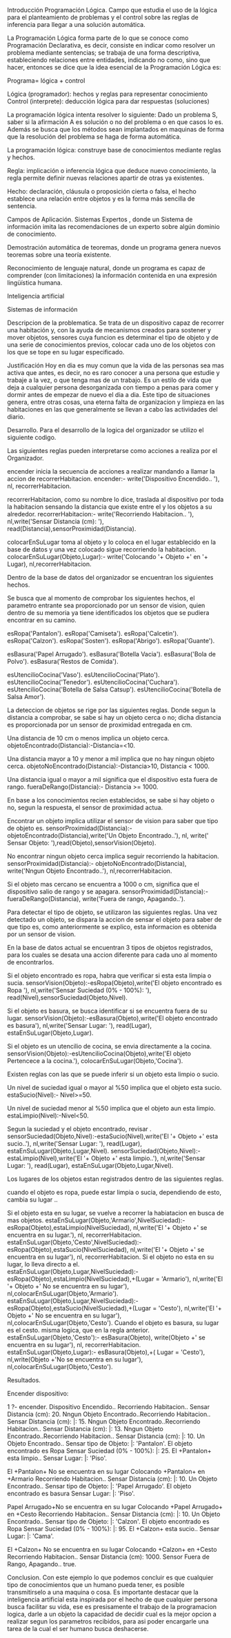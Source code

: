 Introducción
Programación Lógica.
Campo que estudia el uso de la lógica para el planteamiento de problemas y el control sobre las reglas de inferencia 
para llegar a una solución automática.

La Programación Lógica forma parte de lo que se conoce como Programación Declarativa, es decir, consiste en indicar 
como resolver un problema mediante sentencias; se trabaja de una forma descriptiva, estableciendo relaciones entre entidades, 
indicando no como, sino que hacer, entonces se dice que la idea esencial de la Programación Lógica es:

Programa= lógica + control

Lógica (programador): hechos y reglas para representar conocimiento
Control (interprete): deducción lógica para dar respuestas (soluciones)

La programación lógica intenta resolver lo siguiente:
Dado un problema S, saber si la afirmación A es solución o no del problema o en que casos lo es. 
Además se busca que los métodos sean implantados en maquinas de forma que la resolución del problema se haga de forma automática.

La programación lógica: construye base de conocimientos mediante reglas y hechos.

Regla: implicación o inferencia lógica que deduce nuevo conocimiento, la regla permite definir nuevas relaciones apartir de otras ya existentes.

Hecho: declaración, cláusula o proposición cierta o falsa, el hecho establece una relación entre objetos y es la forma más sencilla de sentencia.

Campos de Aplicación.
Sistemas Expertos , donde un Sistema de información imita las recomendaciones de un experto sobre algún dominio de conocimiento.

Demostración automática de teoremas, donde un programa genera nuevos teoremas sobre una teoría existente.

Reconocimiento de lenguaje natural, donde un programa es capaz de comprender (con limitaciones) la información contenida 
en una expresión lingüística humana.

Inteligencia artificial


Sistemas de información

Descripcion de la problematica.
Se trata de un dispositivo capaz de recorrer una habitación y, con la ayuda de mecanismos creados para sostener y mover objetos, sensores cuya funcion es determinar el tipo de objeto y de una serie de conocimientos previos, colocar cada uno de los objetos con los que se tope en su lugar especificado.


Justificación
Hoy en dia es muy comun que la vida de las personas sea mas activa que antes, es decir, no es raro conocer a una persona que estudie y trabaje a la vez, o que tenga mas de un trabajo. Es un estilo de vida que deja a cualquier persona desorganizada con tiempo a penas para comer y dormir antes de empezar de nuevo el dia a dia. Este tipo de situaciones genera, entre otras cosas, una eterna falta de organizacion y limpieza en las habitaciones en las que generalmente se llevan a cabo las actividades del diario. 

Desarrollo.
Para el desarrollo de la logica del organizador se utilizo el siguiente codigo.

Las siguientes reglas pueden interpretarse como acciones a realiza por el Organizador.

encender inicia la secuencia de acciones a realizar mandando a llamar la accion de recorrerHabitacion. 
encender:- write('Dispositivo Encendido.. '), nl, recorrerHabitacion.

recorrerHabitacion, como su nombre lo dice, traslada al dispositivo por toda la habitacion sensando la distancia que existe entre el y los objetos a su alrededor.
recorrerHabitacion:- write('Recorriendo Habitacion.. '),
		     nl,write('Sensar Distancia (cm): '),
		     read(Distancia),sensorProximidad(Distancia).

colocarEnSuLugar toma al objeto y lo coloca en el lugar establecido en la base de datos y una vez colocado sigue recorriendo la habitacion.
colocarEnSuLugar(Objeto,Lugar):- write('Colocando  '+ Objeto +' en  '+ Lugar),
	                         nl,recorrerHabitacion.

Dentro de la base de datos del organizador se encuentran los siguientes hechos.

Se busca que al momento de comprobar los siguientes hechos, el parametro entrante sea proporcionado por un sensor de vision, quien dentro de su memoria ya tiene identificados los objetos que se pudiera encontrar en su camino.

esRopa('Pantalon').
esRopa('Camiseta').
esRopa('Calcetin').
esRopa('Calzon').
esRopa('Sosten').
esRopa('Abrigo').
esRopa('Guante').

esBasura('Papel Arrugado').
esBasura('Botella Vacia').
esBasura('Bola de Polvo').
esBasura('Restos de Comida').

esUtencilioCocina('Vaso').
esUtencilioCocina('Plato').
esUtencilioCocina('Tenedor').
esUtencilioCocina('Cuchara').
esUtencilioCocina('Botella de Salsa Catsup').
esUtencilioCocina('Botella de Salsa Amor').

La deteccion de objetos se rige por las siguientes reglas.
Donde segun la distancia a comprobar, se sabe si hay un objeto cerca o no; dicha distancia es proporcionada por un sensor de proximidad entregada en cm.

Una distancia de 10 cm o menos implica un objeto cerca. 
objetoEncontrado(Distancia):-Distancia=<10.

Una distancia mayor a 10 y menor a mil implica que no hay ningun objeto cerca.
objetoNoEncontrado(Distancia):-Distancia>10, Distancia < 1000.

Una distancia igual o mayor a mil significa que el dispositivo esta fuera de rango.
fueraDeRango(Distancia):- Distancia >= 1000.

En base a los conocimientos recien establecidos, se sabe si hay objeto o no, segun la respuesta, el sensor de proximidad actua.

Encontrar un objeto implica utilizar el sensor de vision para saber que tipo de objeto es.
sensorProximidad(Distancia):- objetoEncontrado(Distancia),write('Un Objeto Encontrado..'),
			      nl, write(' Sensar Objeto: '),read(Objeto),sensorVision(Objeto).
			      
No encontrar ningun objeto cerca implica seguir recorriendo la habitacion.
sensorProximidad(Distancia):- objetoNoEncontrado(Distancia), write('Nngun Objeto Encontrado..'), 
			      nl,recorrerHabitacion.

Si el objeto mas cercano se encuentra a 1000 o cm, significa que el dispositivo salio de rango y se apagara.
sensorProximidad(Distancia):- fueraDeRango(Distancia), write('Fuera de rango, Apagando..').

Para detectar el tipo de objeto, se utilizaron las siguientes reglas.
Una vez detectado un objeto, se dispara la accion de sensar el objeto para saber de que tipo es, como anteriormente se explico, esta informacion es obtenida por un sensor de vision.

En la base de datos actual se encuentran 3 tipos de objetos registrados, para los cuales se desata una accion diferente para cada uno al momento de encontrarlos.

Si el objeto encontrado es ropa, habra que verificar si esta esta limpia o sucia.
sensorVision(Objeto):-esRopa(Objeto),write('El objeto encontrado es Ropa '),
		      nl,write('Sensar Suciedad (0% - 100%): '), read(Nivel),sensorSuciedad(Objeto,Nivel).
		      
Si el objeto es basura, se busca identificar si se encuentra fuera de su lugar.	
sensorVision(Objeto):-esBasura(Objeto),write('El objeto encontrado es basura'),
		      nl,write('Sensar Lugar: '), read(Lugar), estaEnSuLugar(Objeto,Lugar).
		      
Si el objeto es un utencilio de cocina, se envia directamente a la cocina.
sensorVision(Objeto):-esUtencilioCocina(Objeto),write('El objeto Pertencece a la cocina.'),
		      colocarEnSuLugar(Objeto,'Cocina').

Existen reglas con las que se puede inferir si un objeto esta limpio o sucio.

Un nivel de suciedad igual o mayor al %50 implica que el objeto esta sucio.
estaSucio(Nivel):- Nivel>=50.

Un nivel de suciedad menor al %50 implica que el objeto aun esta limpio.
estaLimpio(Nivel):-Nivel<50.

Segun la suciedad y el objeto encontrado, revisar .
sensorSuciedad(Objeto,Nivel):-estaSucio(Nivel),write('El '+ Objeto +' esta sucio..'),
			      nl,write('Sensar Lugar: '), read(Lugar), estaEnSuLugar(Objeto,Lugar,Nivel).
sensorSuciedad(Objeto,Nivel):-estaLimpio(Nivel),write('El '+ Objeto +' esta limpio..'),
	                      nl,write('Sensar Lugar: '), read(Lugar), estaEnSuLugar(Objeto,Lugar,Nivel).
			      
Los lugares de los objetos estan registrados dentro de las siguientes reglas.

cuando el objeto es ropa, puede estar limpia o sucia, dependiendo de esto, cambia su lugar ..

Si el objeto esta en su lugar, se vuelve a recorrer la habiatacion en busca de mas objetos.
estaEnSuLugar(Objeto,'Armario',NivelSuciedad):- esRopa(Objeto),estaLimpio(NivelSuciedad),
	                                        nl,write('El '+ Objeto +' se encuentra en su lugar.'),
						nl, recorrerHabitacion.
estaEnSuLugar(Objeto,'Cesto',NivelSuciedad):- esRopa(Objeto),estaSucio(NivelSuciedad),
					      nl,write('El '+ Objeto +' se encuentra en su lugar'),
					      nl, recorrerHabitacion.
Si el objeto no esta en su lugar, lo lleva directo a el.						
estaEnSuLugar(Objeto,Lugar,NivelSuciedad):- esRopa(Objeto),estaLimpio(NivelSuciedad),\+(Lugar = 'Armario'),
					    nl,write('El '+ Objeto +' No se encuentra en su lugar'),
					    nl,colocarEnSuLugar(Objeto,'Armario').
estaEnSuLugar(Objeto,Lugar,NivelSuciedad):- esRopa(Objeto),estaSucio(NivelSuciedad),\+(Lugar = 'Cesto'),
					    nl,write('El '+ Objeto +' No se encuentra en su lugar'),
					    nl,colocarEnSuLugar(Objeto,'Cesto').
Cuando el objeto es basura, su lugar es el cesto.
misma logica, que en la regla anterior.
estaEnSuLugar(Objeto,'Cesto'):- esBasura(Objeto),
				write(Objeto +' se encuentra en su lugar'),
				nl, recorrerHabitacion.
estaEnSuLugar(Objeto,Lugar):- esBasura(Objeto),\+( Lugar = 'Cesto'),
                              nl,write(Objeto +'No se encuentra en su lugar'),
                              nl,colocarEnSuLugar(Objeto,'Cesto').
			      
Resultados.

Encender dispositivo:

1 ?- encender.
Dispositivo Encendido.. 
Recorriendo Habitacion.. 
Sensar Distancia (cm): 20.
Nngun Objeto Encontrado..Recorriendo Habitacion.. 
Sensar Distancia (cm): |: 15.
Nngun Objeto Encontrado..Recorriendo Habitacion.. 
Sensar Distancia (cm): |: 13.
Nngun Objeto Encontrado..Recorriendo Habitacion.. 
Sensar Distancia (cm): |: 10.
Un Objeto Encontrado..
 Sensar tipo de Objeto: |: 'Pantalon'.
El objeto encontrado es Ropa 
Sensar Suciedad (0% - 100%): |: 25.
El +Pantalon+ esta limpio..
Sensar Lugar: |: 'Piso'.

El +Pantalon+ No se encuentra en su lugar
Colocando  +Pantalon+ en  +Armario
Recorriendo Habitacion.. 
Sensar Distancia (cm): |: 10.
Un Objeto Encontrado..
 Sensar tipo de Objeto: |: 'Papel Arrugado'.
El objeto encontrado es basura
Sensar Lugar: |: 'Piso'.

Papel Arrugado+No se encuentra en su lugar
Colocando  +Papel Arrugado+ en  +Cesto
Recorriendo Habitacion.. 
Sensar Distancia (cm): |: 10.
Un Objeto Encontrado..
 Sensar tipo de Objeto: |: 'Calzon'.
El objeto encontrado es Ropa 
Sensar Suciedad (0% - 100%): |: 95.
El +Calzon+ esta sucio..
Sensar Lugar: |: 'Cama'.

El +Calzon+ No se encuentra en su lugar
Colocando  +Calzon+ en  +Cesto
Recorriendo Habitacion.. 
Sensar Distancia (cm): 1000.
Sensor Fuera de Rango, Apagando..
true.

Conclusion.
Con este ejemplo lo que podemos concluir es que cualquier tipo de conocimientos que un humano pueda tener, es posible transmitirselo a una maquina o cosa. Es importante destacar que la inteligencia artificial esta inspirada por el hecho de que cualquier persona busca facilitar su vida, ese es presisamente el trabajo de la programacion logica, darle a un objeto la capacidad de decidir cual es la mejor opcion a realizar segun los parametros recibidos, para asi poder encargarle una tarea de la cual el ser humano busca deshacerse.
